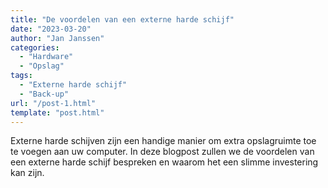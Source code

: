 ```yaml
---
title: "De voordelen van een externe harde schijf"
date: "2023-03-20"
author: "Jan Janssen"
categories:
  - "Hardware"
  - "Opslag"
tags:
  - "Externe harde schijf"
  - "Back-up"
url: "/post-1.html"
template: "post.html"
---
```


Externe harde schijven zijn een handige manier om extra opslagruimte toe te voegen aan uw computer. In deze blogpost zullen we de voordelen van een externe harde schijf bespreken en waarom het een slimme investering kan zijn.

